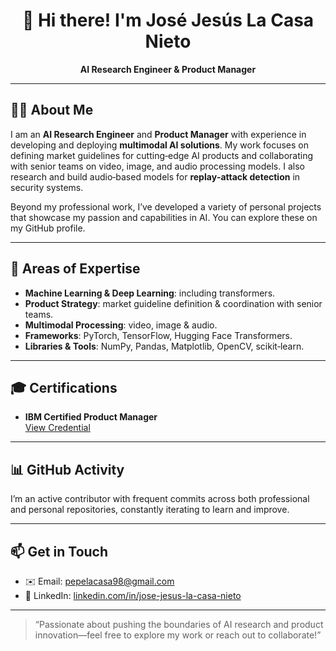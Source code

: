 <!-- Header -->
<h1 align="center">👋 Hi there! I'm José Jesús La Casa Nieto</h1>
<p align="center">
  <strong>AI Research Engineer & Product Manager</strong>
</p>

---

## 👨‍💻 About Me
I am an **AI Research Engineer** and **Product Manager** with experience in developing and deploying **multimodal AI solutions**. My work focuses on defining market guidelines for cutting‑edge AI products and collaborating with senior teams on video, image, and audio processing models. I also research and build audio‑based models for **replay‑attack detection** in security systems.

Beyond my professional work, I’ve developed a variety of personal projects that showcase my passion and capabilities in AI. You can explore these on my GitHub profile.

---

## 🔭 Areas of Expertise
- **Machine Learning & Deep Learning**: including transformers.
- **Product Strategy**: market guideline definition & coordination with senior teams.
- **Multimodal Processing**: video, image & audio.
- **Frameworks**: PyTorch, TensorFlow, Hugging Face Transformers.
- **Libraries & Tools**: NumPy, Pandas, Matplotlib, OpenCV, scikit‑learn.

---

## 🎓 Certifications
- **IBM Certified Product Manager**  
  [View Credential](https://www.linkedin.com/in/jose-jesus-la-casa-nieto/overlay/1748894757366/single-media-viewer/?profileId=ACoAADKIO0oBOXQf8MiYtfscTHDOfXdBbNiZz3k)

---

## 📊 GitHub Activity
I’m an active contributor with frequent commits across both professional and personal repositories, constantly iterating to learn and improve.

---


## 📫 Get in Touch
- ✉️ Email: [pepelacasa98@gmail.com](mailto:pepelacasa98@gmail.com)  
- 💼 LinkedIn: [linkedin.com/in/jose-jesus-la-casa-nieto](https://www.linkedin.com/in/jose-jesus-la-casa-nieto/)

---

> “Passionate about pushing the boundaries of AI research and product innovation—feel free to explore my work or reach out to collaborate!”




